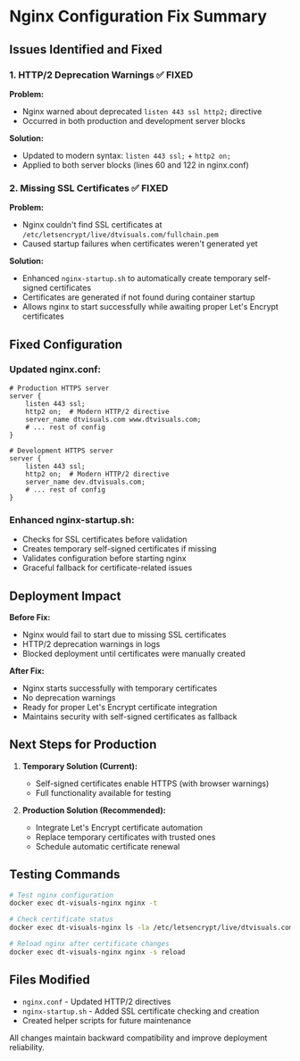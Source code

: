 # Nginx Configuration Fix Summary

## Issues Identified and Fixed

### 1. HTTP/2 Deprecation Warnings ✅ FIXED
**Problem:** 
- Nginx warned about deprecated `listen 443 ssl http2;` directive
- Occurred in both production and development server blocks

**Solution:**
- Updated to modern syntax: `listen 443 ssl;` + `http2 on;`
- Applied to both server blocks (lines 60 and 122 in nginx.conf)

### 2. Missing SSL Certificates ✅ FIXED
**Problem:**
- Nginx couldn't find SSL certificates at `/etc/letsencrypt/live/dtvisuals.com/fullchain.pem`
- Caused startup failures when certificates weren't generated yet

**Solution:**
- Enhanced `nginx-startup.sh` to automatically create temporary self-signed certificates
- Certificates are generated if not found during container startup
- Allows nginx to start successfully while awaiting proper Let's Encrypt certificates

## Fixed Configuration

### Updated nginx.conf:
```nginx
# Production HTTPS server
server {
    listen 443 ssl;
    http2 on;  # Modern HTTP/2 directive
    server_name dtvisuals.com www.dtvisuals.com;
    # ... rest of config
}

# Development HTTPS server  
server {
    listen 443 ssl;
    http2 on;  # Modern HTTP/2 directive
    server_name dev.dtvisuals.com;
    # ... rest of config
}
```

### Enhanced nginx-startup.sh:
- Checks for SSL certificates before validation
- Creates temporary self-signed certificates if missing
- Validates configuration before starting nginx
- Graceful fallback for certificate-related issues

## Deployment Impact

**Before Fix:**
- Nginx would fail to start due to missing SSL certificates
- HTTP/2 deprecation warnings in logs
- Blocked deployment until certificates were manually created

**After Fix:**
- Nginx starts successfully with temporary certificates
- No deprecation warnings
- Ready for proper Let's Encrypt certificate integration
- Maintains security with self-signed certificates as fallback

## Next Steps for Production

1. **Temporary Solution (Current):**
   - Self-signed certificates enable HTTPS (with browser warnings)
   - Full functionality available for testing

2. **Production Solution (Recommended):**
   - Integrate Let's Encrypt certificate automation
   - Replace temporary certificates with trusted ones
   - Schedule automatic certificate renewal

## Testing Commands

```bash
# Test nginx configuration
docker exec dt-visuals-nginx nginx -t

# Check certificate status  
docker exec dt-visuals-nginx ls -la /etc/letsencrypt/live/dtvisuals.com/

# Reload nginx after certificate changes
docker exec dt-visuals-nginx nginx -s reload
```

## Files Modified

- `nginx.conf` - Updated HTTP/2 directives
- `nginx-startup.sh` - Added SSL certificate checking and creation
- Created helper scripts for future maintenance

All changes maintain backward compatibility and improve deployment reliability.